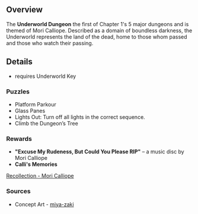 <!-- title: Underworld Dungeon -->
<!-- quote: Reapers should help the living, not take away their future. -->
<!-- chapters: 0 -->
<!-- images: -->
<!-- model: false -->

## Overview

The **Underworld Dungeon** the first of Chapter 1's 5 major dungeons and is themed of Mori Calliope. Described as a domain of boundless darkness, the Underworld represents the land of the dead, home to those whom passed and those who watch their passing.

## Details

- requires Underworld Key

### Puzzles

- Platform Parkour
- Glass Panes
- Lights Out: Turn off all lights in the correct sequence.
- Climb the Dungeon’s Tree

### Rewards

- **"Excuse My Rudeness, But Could You Please RIP"** – a music disc by Mori Calliope
- **Calli's Memories**

[Recollection - Mori Calliope](#embed:https://www.youtube.com/watch?v=j8I3gqJV1NU)

### Sources

- Concept Art - [miya-zaki](https://x.com/miya_zaki/status/1830140718729265368/photo/1)

